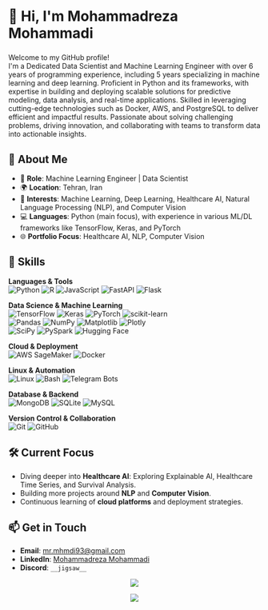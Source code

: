 # 👋 Hi, I'm Mohammadreza Mohammadi
### <div>
Welcome to my GitHub profile!  
I'm a Dedicated Data Scientist and Machine Learning Engineer with over 6 years of programming experience,
including 5 years specializing in machine learning and deep learning. Proficient in Python and its
frameworks, with expertise in building and deploying scalable solutions for predictive modeling, data
analysis, and real-time applications. Skilled in leveraging cutting-edge technologies such as Docker, AWS,
and PostgreSQL to deliver efficient and impactful results. Passionate about solving challenging problems,
driving innovation, and collaborating with teams to transform data into actionable insights.
</div>

## 🌟 About Me

- 💼 **Role**: Machine Learning Engineer | Data Scientist  
- 🌍 **Location**: Tehran, Iran  
- 🧠 **Interests**: Machine Learning, Deep Learning, Healthcare AI, Natural Language Processing (NLP), and Computer Vision  
- 💻 **Languages**: Python (main focus), with experience in various ML/DL frameworks like TensorFlow, Keras, and PyTorch  
- 🌐 **Portfolio Focus**: Healthcare AI, NLP, Computer Vision  

## 🔧 Skills

**Languages & Tools**  
![Python](https://img.shields.io/badge/python-3670A0?style=plastic&logo=python&logoColor=ffdd54) ![R](https://img.shields.io/badge/R-276DC3?style=plastic&logo=r&logoColor=white) ![JavaScript](https://img.shields.io/badge/javascript-%23323330.svg?style=plastic&logo=javascript&logoColor=%23F7DF1E) ![FastAPI](https://img.shields.io/badge/FastAPI-005571?style=plastic&logo=fastapi) ![Flask](https://img.shields.io/badge/flask-%23000.svg?style=plastic&logo=flask&logoColor=white)  

**Data Science & Machine Learning**  
![TensorFlow](https://img.shields.io/badge/TensorFlow-%23FF6F00.svg?style=plastic&logo=TensorFlow&logoColor=white) ![Keras](https://img.shields.io/badge/Keras-%23D00000.svg?style=plastic&logo=Keras&logoColor=white) ![PyTorch](https://img.shields.io/badge/PyTorch-%23EE4C2C.svg?style=plastic&logo=PyTorch&logoColor=white) ![scikit-learn](https://img.shields.io/badge/scikit--learn-%23F7931E.svg?style=plastic&logo=scikit-learn&logoColor=white)  
![Pandas](https://img.shields.io/badge/pandas-%23150458.svg?style=plastic&logo=pandas&logoColor=white) ![NumPy](https://img.shields.io/badge/numpy-%23013243.svg?style=plastic&logo=numpy&logoColor=white) ![Matplotlib](https://img.shields.io/badge/Matplotlib-%23ffffff.svg?style=plastic&logo=Matplotlib&logoColor=black) ![Plotly](https://img.shields.io/badge/Plotly-%233F4F75.svg?style=plastic&logo=plotly&logoColor=white)  
![SciPy](https://img.shields.io/badge/SciPy-%230C55A5.svg?style=plastic&logo=scipy&logoColor=white) ![PySpark](https://img.shields.io/badge/PySpark-%23E25A1C.svg?style=plastic&logo=apache-spark&logoColor=white) ![Hugging Face](https://img.shields.io/badge/HuggingFace-%23FFCC4D.svg?style=plastic&logo=huggingface&logoColor=black)  

**Cloud & Deployment**  
![AWS SageMaker](https://img.shields.io/badge/AWS_SageMaker-232F3E?style=plastic&logo=amazon-aws&logoColor=white) ![Docker](https://img.shields.io/badge/docker-%230db7ed.svg?style=plastic&logo=docker&logoColor=white)  

**Linux & Automation**  
![Linux](https://img.shields.io/badge/Linux-FCC624?style=plastic&logo=linux&logoColor=black) ![Bash](https://img.shields.io/badge/bash-%23121011.svg?style=plastic&logo=gnu-bash&logoColor=white) ![Telegram Bots](https://img.shields.io/badge/Telegram_Bots-0088CC?style=plastic&logo=telegram&logoColor=white)  

**Database & Backend**  
![MongoDB](https://img.shields.io/badge/MongoDB-%234ea94b.svg?style=plastic&logo=mongodb&logoColor=white) ![SQLite](https://img.shields.io/badge/sqlite-%2307405e.svg?style=plastic&logo=sqlite&logoColor=white) ![MySQL](https://img.shields.io/badge/mysql-4479A1.svg?style=plastic&logo=mysql&logoColor=white)  

**Version Control & Collaboration**  
![Git](https://img.shields.io/badge/git-%23F05033.svg?style=plastic&logo=git&logoColor=white) ![GitHub](https://img.shields.io/badge/github-%23121011.svg?style=plastic&logo=github&logoColor=white)  

## 🛠️ Current Focus

- Diving deeper into **Healthcare AI**: Exploring Explainable AI, Healthcare Time Series, and Survival Analysis.  
- Building more projects around **NLP** and **Computer Vision**.  
- Continuous learning of **cloud platforms** and deployment strategies.  

## 📫 Get in Touch

- **Email**: mr.mhmdi93@gmail.com  
- **LinkedIn**: [Mohammadreza Mohammadi](https://www.linkedin.com/in/mohammadreza-mohammadi94)  
- **Discord**: `__jigsaw__`  

<div align="center">
  
  ![](https://github-readme-streak-stats.herokuapp.com/?user=mohammadreza-mohammadi94&theme=dark&hide_border=true)  
    
  ![](https://github-readme-stats.vercel.app/api/top-langs/?username=mohammadreza-mohammadi94&theme=dark&hide_border=true&include_all_commits=false&count_private=false&layout=compact)

</div>
